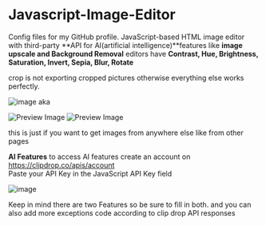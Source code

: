 # Javascript-Image-Editor
Config files for my GitHub profile.
JavaScript-based HTML image editor with third-party **API for AI(artificial intelligence)**features like **image upscale and Background Removal**
editors have 
**Contrast, Hue, Brightness, Saturation, Invert, Sepia, Blur, Rotate**

crop is not exporting cropped pictures otherwise everything else works perfectly.

![image](https://github.com/UmerFarooq966/Javascript-Image-Editor/assets/94523330/eb9bd924-c39f-4f3c-b82e-c7fd2d0eeb49)
aka
    <div id="image-container">
      <?php  @if(isset($imageUrl))?>
            <img id="image-preview" src="{{ $imageUrl }}" alt="Preview Image">
            <?php  @else?>
            <img id="image-preview" src="" alt="Preview Image">
            <?php  @endif ?>
    </div>


this is just if you want to get images from anywhere else like from other pages

**AI Features**
to access AI features create an account on https://clipdrop.co/apis/account  
Paste your API Key in the JavaScript API Key field

![image](https://github.com/UmerFarooq966/Javascript-Image-Editor/assets/94523330/a4e9c223-bc21-4080-b991-3d5443b53a24)

Keep in mind there are two Features so be sure to fill in both. and you can also add more exceptions code according to clip drop API responses



